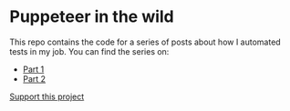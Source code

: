 # Puppeteer in the wild
This repo contains the code for a series of posts about how I automated tests in my job. You can find the series on:

* [Part 1](https://dev.to/papaponmx/front-end-development-automation-with-puppeteer-part-1-2k9n)
* [Part 2](https://dev.to/papaponmx/front-end-automation-with-puppeteer-part-2-2pmb)

[Support this project](https://github.com/papaponmx/puppeteer-in-the-wild/blob/master/SUPPORT.md)
